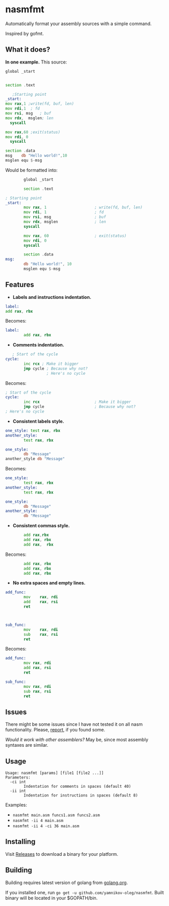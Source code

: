 # nasmfmt

Automatically format your assembly sources with a simple command.

Inspired by gofmt.

## What it does?

__In one example.__ This source:

```asm
global _start


section .text

   ;Starting point
_start:
mov rax,1 ;write(fd, buf, len)
mov rdi,1  ; fd
mov rsi, msg   ; buf
mov rdx,  msglen; len
  syscall

mov rax,60 ;exit(status)
mov rdi, 0
  syscall

section .data
msg    db "Hello world!",10
msglen equ $-msg
```

Would be formatted into:

```asm
        global _start

        section .text

; Starting point
_start:
        mov rax, 1                     ; write(fd, buf, len)
        mov rdi, 1                     ; fd
        mov rsi, msg                   ; buf
        mov rdx, msglen                ; len
        syscall

        mov rax, 60                    ; exit(status)
        mov rdi, 0
        syscall

        section .data
msg:
        db "Hello world!", 10
        msglen equ $-msg

```

## Features

* __Labels and instructions indentation.__
```asm
label:
add rax, rbx
```
Becomes:
```asm
label:
        add rax, rbx
```

* __Comments indentation.__
```asm
   ; Start of the cycle
cycle:
        inc rcx ; Make it bigger
        jmp cycle ; Because why not?
                  ; Here's no cycle
```
Becomes:
```asm
; Start of the cycle
cycle:
        inc rcx                        ; Make it bigger
        jmp cycle                      ; Because why not?
; Here's no cycle
```

* __Consistent labels style.__
```asm
one_style: test rax, rbx
another_style:
        test rax, rbx

one_style:
        db "Message"
another_style db "Message"
```
Becomes:
```asm
one_style:
        test rax, rbx
another_style:
        test rax, rbx

one_style:
        db "Message"
another_style:
        db "Message"

```

* __Consistent commas style.__
```asm
        add rax,rbx
        add rax, rbx
        add rax,  rbx

```
Becomes:
```asm
        add rax, rbx
        add rax, rbx
        add rax, rbx
```

* __No extra spaces and empty lines.__
```asm
add_func:
        mov    rax, rdi
        add    rax, rsi
        ret



sub_func:
        mov    rax, rdi
        sub    rax, rsi
        ret
```
Becomes:
```asm
add_func:
        mov rax, rdi
        add rax, rsi
        ret

sub_func:
        mov rax, rdi
        sub rax, rsi
        ret
```

## Issues

There might be some issues since I have not tested it on all nasm functionality. 
Please, [report](https://github.com/yamnikov-oleg/nasmfmt/issues/new), if you found some.

_Would it work with other assemblers?_ May be, since most assembly syntaxes are similar.

## Usage

```
Usage: nasmfmt [params] [file1 [file2 ...]]
Parameters:
  -ci int
        Indentation for comments in spaces (default 40)
  -ii int
        Indentation for instructions in spaces (default 8)
```

Examples:
* `nasmfmt main.asm funcs1.asm funcs2.asm`
* `nasmfmt -ii 4 main.asm`
* `nasmfmt -ii 4 -ci 36 main.asm`

## Installing

Visit [Releases](https://github.com/yamnikov-oleg/nasmfmt/releases) to download a binary for your platform.

## Building

Building requires latest version of golang from [golang.org](https://golang.org/).

If you installed one, run `go get -u github.com/yamnikov-oleg/nasmfmt`. Built binary will be located in your $GOPATH/bin.
